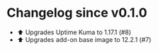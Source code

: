 # Changelog since v0.1.0
- ⬆️ Upgrades Uptime Kuma to 1.17.1 (#8) 
- ⬆️ Upgrades add-on base image to 12.2.1 (#7) 
